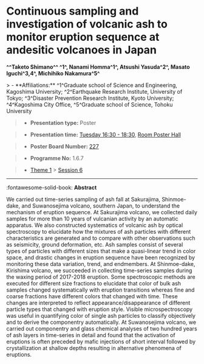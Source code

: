 # Continuous sampling and investigation of volcanic ash to monitor eruption sequence at andesitic volcanoes in Japan

**^^Taketo Shimano^^ ^1^, Nanami Homma^1^, Atsushi Yasuda^2^, Masato Iguchi^3,4^, Michihiko Nakamura^5^**

<!-- more -->> - **Affiliations:** ^1^Graduate school of Science and Engineering, Kagoshima University; ^2^Earthquake Research Institute, University of Tokyo; ^3^Disaster Prevention Research Institute, Kyoto University; ^4^Kagoshima City Office, ^5^Graduate school of Science, Tohoku University

> - **Presentation type:** Poster

> - **Presentation time:** [Tuesday 16:30 - 18:30](../sessions_comparison.md#__tabbed_2_6), [Room Poster Hall](../maps_venue.md#__tabbed_1_1)

> - **Poster Board Number:** [227](../map_poster_boards.md#tuesday)

> - **Programme No:** 1.6.7

> - [Theme 1](../theme1.md) > [Session 6](../sessions/session-1-6.md)

--- 

:fontawesome-solid-book: **Abstract**

We carried out time-series sampling of ash fall at Sakurajima, Shinmoe-dake, and Suwanosejima volcano, southern Japan, to understand the mechanism of eruption sequence. At Sakurajima volcano, we collected daily samples for more than 10 years of vulcanian activity by an automatic apparatus. We also constructed systematics of volcanic ash by optical spectroscopy to elucidate how the mixtures of ash particles with different characteristics are generated and to compare with other observations such as seismicity, ground deformation, etc. Ash samples consist of several types of particles with different sizes that make a quasi-linear trend in color space, and drastic changes in eruption sequence have been recognized by monitoring these data variation, trend, and endmembers. At Shinmoe-dake, Kirishima volcano, we succeeded in collecting time-series samples during the waxing period of 2017-2018 eruption. Some spectroscopic methods are executed for different size fractions to elucidate that color of bulk ash samples changed systematically with eruption transitions whereas fine and coarse fractions have different colors that changed with time. These changes are interpreted to reflect appearance/disappearance of different particle types that changed with eruption style. Visible microspectroscopy was useful in quantifying color of single ash particles to classify objectively and to derive the componentry automatically. At Suwanosejima volcano, we carried out componentry and glass chemical analyses of two hundred years of ash layers in time-series in detail and found that the activation of eruptions is often preceded by mafic injections of short interval followed by crystallization at shallow depths resulting in alternative phenomena of eruptions.


